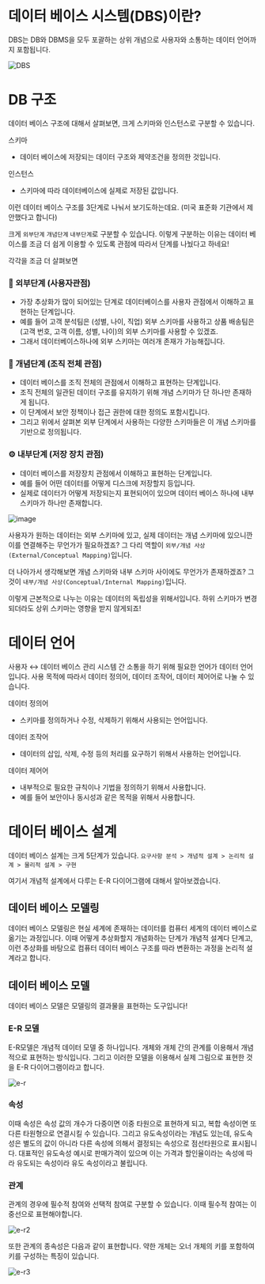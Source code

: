 # 데이터 베이스 시스템(DBS)이란?
DBS는 DB와 DBMS을 모두 포괄하는 상위 개념으로 사용자와 소통하는 데이터 언어까지 포함됩니다.

![DBS](https://github.com/user-attachments/assets/d83d0bc3-3483-4c1f-bc2a-b152917bb88a)

# DB 구조
데이터 베이스 구조에 대해서 살펴보면, 크게 스키마와 인스턴스로 구분할 수 있습니다.

스키마
- 데이터 베이스에 저장되는 데이터 구조와 제약조건을 정의한 것입니다.

인스턴스
- 스키마에 따라 데이터베이스에 실제로 저장된 값입니다.

이런 데이터 베이스 구조를 3단계로 나눠서 보기도하는데요. (미국 표준화 기관에서 제안했다고 합니다)

크게 `외부단계` `개념단계` `내부단계`로 구분할 수 있습니다.
이렇게 구분하는 이유는 데이터 베이스를 조금 더 쉽게 이용할 수 있도록 관점에 따라서 단계를 나눴다고 하네요!

각각을 조금 더 살펴보면

### 📘 외부단계 (사용자관점)
- 가장 추상화가 많이 되어있는 단계로 데이터베이스를 사용자 관점에서 이해하고 표현하는 단계입니다.
- 예를 들어 고객 분석팀은 (성별, 나이, 직업) 외부 스키마를 사용하고 상품 배송팀은 (고객 번호, 고객 이름, 성별, 나이)의 외부 스키마를 사용할 수 있겠죠.
- 그래서 데이터베이스하나에 외부 스키마는 여러개 존재가 가능해집니다.

### 🏢 개념단계 (조직 전체 관점)
- 데이터 베이스를 조직 전체의 관점에서 이해하고 표현하는 단계입니다.
- 조직 전체의 일관된 데이터 구조를 유지하기 위해 개념 스키마가 단 하나만 존재하게 됩니다.
- 이 단계에서 보안 정책이나 접근 권한에 대한 정의도 포함시킵니다.
- 그리고 위에서 살펴본 외부 단계에서 사용하는 다양한 스키마들은 이 개념 스키마를 기반으로 정의됩니다.

### ⚙️ 내부단계 (저장 장치 관점)
- 데이터 베이스를 저장장치 관점에서 이해하고 표현하는 단계입니다.
- 예를 들어 어떤 데이터를 어떻게 디스크에 저장할지 등입니다.
- 실제로 데이터가 어떻게 저장되는지 표현되어이 있으며 데이터 베이스 하나에 내부 스키마가 하나만 존재합니다.

![image](https://github.com/user-attachments/assets/7fa73a0f-49ed-4a7d-995e-46941a3dd7a7)

사용자가 원하는 데이터는 외부 스키마에 있고, 실제 데이터는 개념 스키마에 있으니깐 이를 연결해주는 무언가가 필요하겠죠?
그 다리 역할이 `외부/개념 사상(External/Conceptual Mapping)`입니다.

더 나아가서 생각해보면 개념 스키마와 내부 스키마 사이에도 무언가가 존재하겠죠?
그것이 `내부/개념 사상(Conceptual/Internal Mapping)`입니다.

이렇게 근본적으로 나누는 이유는 데이터의 독립성을 위해서입니다.
하위 스키마가 변경되더라도 상위 스키마는 영향을 받지 않게되죠!

# 데이터 언어
사용자 ↔ 데이터 베이스 관리 시스템 간 소통을 하기 위해 필요한 언어가 데이터 언어입니다.
사용 목적에 따라서 데이터 정의어, 데이터 조작어, 데이터 제어어로 나눌 수 있습니다.

데이터 정의어
- 스키마를 정의하거나 수정, 삭제하기 위해서 사용되는 언어입니다.

데이터 조작어
- 데이터의 삽입, 삭제, 수정 등의 처리를 요구하기 위해서 사용하는 언어입니다.

데이터 제어어
- 내부적으로 필요한 규칙이나 기법을 정의하기 위해서 사용합니다.
- 예를 들어 보안이나 동시성과 같은 목적을 위해서 사용합니다.

# 데이터 베이스 설계
데이터 베이스 설계는 크게 5단계가 있습니다.
`요구사항 분석 > 개념적 설계 > 논리적 설계 > 물리적 설계 > 구현`

여기서 개념적 설계에서 다루는 E-R 다이어그램에 대해서 알아보겠습니다.

## 데이터 베이스 모델링
데이터 베이스 모델링은 현실 세계에 존재하는 데이터를 컴퓨터 세계의 데이터 베이스로 옮기는 과정입니다.
이때 어떻게 추상화할지 개념화하는 단계가 개념적 설계다 단계고, 이런 추상화를 바탕으로 컴퓨터 데이터 베이스 구조를 따라 변환하는 과정을 논리적 설계라고 합니다.

## 데이터 베이스 모델
데이터 베이스 모델은 모델링의 결과물을 표현하는 도구입니다!

### E-R 모델
E-R모델은 개념적 데이터 모델 중 하나입니다. 개체와 개체 간의 관계를 이용해서 개념적으로 표현하는 방식입니다. 그리고 이러한 모델을 이용해서 실제 그림으로 표현한 것을 E-R 다이어그램이라고 합니다.

![e-r](https://github.com/user-attachments/assets/bcf996dd-39c3-463d-a6a0-c6bc8bcbb8a1)

### 속성
이때 속성은 속성 값의 개수가 다중이면 이중 타원으로 표현하게 되고,
복합 속성이면 또다른 타원형으로 연결시킬 수 있습니다.
그리고 유도속성이라는 개념도 있는데, 유도속성은 별도의 값이 아니라 다른 속성에 의해서 결정되는 속성으로 점선타원으로 표시됩니다.
대표적인 유도속성 예시로 판매가격이 있으며 이는 가격과 할인율이라는 속성에 따라 유도되는 속성이라 유도 속성이라고 불립니다.

### 관계
관계의 경우에 필수적 참여와 선택적 참여로 구분할 수 있습니다. 이때 필수적 참여는 이중선으로 표현해야합니다.

![e-r2](https://github.com/user-attachments/assets/9f8e3645-7494-4e64-9b27-c3e20acdc3f5)

또한 관계의 종속성은 다음과 같이 표현합니다.
약한 개체는 오너 개체의 키를 포함하여 키를 구성하는 특징이 있습니다.

![e-r3](https://github.com/user-attachments/assets/5fa5b627-2bce-496f-947a-7de64de40a03)

